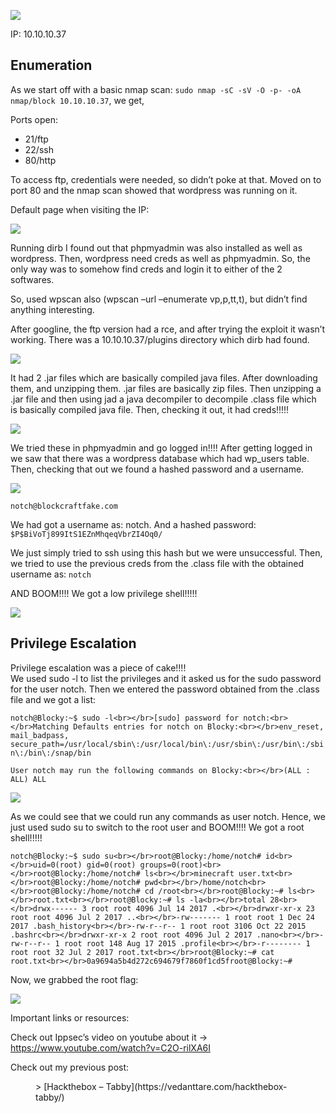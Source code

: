 ![](http://vedanttare.com/wp-content/uploads/2022/04/Screenshot-2022-09-25-at-11.57.51-AM.png)

IP: 10.10.10.37

## Enumeration

As we start off with a basic nmap scan: `sudo nmap -sC -sV -O -p- -oA nmap/block 10.10.10.37`, we get,

Ports open:

- 21/ftp
- 22/ssh
- 80/http

To access ftp, credentials were needed, so didn’t poke at that. Moved on to port 80 and the nmap scan showed that wordpress was running on it.

Default page when visiting the IP:

![](http://vedanttare.com/wp-content/uploads/2022/04/default.png)

Running dirb I found out that phpmyadmin was also installed as well as wordpress. Then, wordpress need creds as well as phpmyadmin. So, the only way was to somehow find creds and login it to either of the 2 softwares.

So, used wpscan also (wpscan –url –enumerate vp,p,tt,t), but didn’t find anything interesting.

After googline, the ftp version had a rce, and after trying the exploit it wasn’t working. There was a 10.10.10.37/plugins directory which dirb had found.

![](http://vedanttare.com/wp-content/uploads/2022/04/plugins-dir.png)

It had 2 .jar files which are basically compiled java files. After downloading them, and unzipping them. .jar files are basically zip files. Then unzipping a .jar file and then using jad a java decompiler to decompile .class file which is basically compiled java file. Then, checking it out, it had creds!!!!!

![](http://vedanttare.com/wp-content/uploads/2022/04/creds-found.png)

We tried these in phpmyadmin and go logged in!!!! After getting logged in we saw that there was a wordpress database which had wp\_users table. Then, checking that out we found a hashed password and a username.

![](http://vedanttare.com/wp-content/uploads/2022/04/phpmyadmin.png)

`notch@blockcraftfake.com`

We had got a username as: notch. And a hashed password: `$P$BiVoTj899ItS1EZnMhqeqVbrZI4Oq0/`

We just simply tried to ssh using this hash but we were unsuccessful. Then, we tried to use the previous creds from the .class file with the obtained username as: `notch`

AND BOOM!!!! We got a low privilege shell!!!!!

![](http://vedanttare.com/wp-content/uploads/2022/04/got-user-shell.png)

## Privilege Escalation

Privilege escalation was a piece of cake!!!!  
We used sudo -l to list the privileges and it asked us for the sudo password for the user notch. Then we entered the password obtained from the .class file and we got a list:

`notch@Blocky:~$ sudo -l<br></br>[sudo] password for notch:<br></br>Matching Defaults entries for notch on Blocky:<br></br>env_reset, mail_badpass, secure_path=/usr/local/sbin\:/usr/local/bin\:/usr/sbin\:/usr/bin\:/sbin\:/bin\:/snap/bin`

`User notch may run the following commands on Blocky:<br></br>(ALL : ALL) ALL`

![](http://vedanttare.com/wp-content/uploads/2022/04/sudo-l.png)

As we could see that we could run any commands as user notch. Hence, we just used sudo su to switch to the root user and BOOM!!!! We got a root shell!!!!!

`notch@Blocky:~$ sudo su<br></br>root@Blocky:/home/notch# id<br></br>uid=0(root) gid=0(root) groups=0(root)<br></br>root@Blocky:/home/notch# ls<br></br>minecraft user.txt<br></br>root@Blocky:/home/notch# pwd<br></br>/home/notch<br></br>root@Blocky:/home/notch# cd /root<br></br>root@Blocky:~# ls<br></br>root.txt<br></br>root@Blocky:~# ls -la<br></br>total 28<br></br>drwx------ 3 root root 4096 Jul 14 2017 .<br></br>drwxr-xr-x 23 root root 4096 Jul 2 2017 ..<br></br>-rw------- 1 root root 1 Dec 24 2017 .bash_history<br></br>-rw-r--r-- 1 root root 3106 Oct 22 2015 .bashrc<br></br>drwxr-xr-x 2 root root 4096 Jul 2 2017 .nano<br></br>-rw-r--r-- 1 root root 148 Aug 17 2015 .profile<br></br>-r-------- 1 root root 32 Jul 2 2017 root.txt<br></br>root@Blocky:~# cat root.txt<br></br>0a9694a5b4d272c694679f7860f1cd5froot@Blocky:~#`

Now, we grabbed the root flag:

![](http://vedanttare.com/wp-content/uploads/2022/04/flag-root.png)

Important links or resources:

Check out Ippsec’s video on youtube about it -&gt; https://www.youtube.com/watch?v=C2O-rilXA6I

Check out my previous post:

<figure class="wp-block-embed is-type-wp-embed is-provider-vedant-tare wp-block-embed-vedant-tare"><div class="wp-block-embed__wrapper">> [Hackthebox – Tabby](https://vedanttare.com/hackthebox-tabby/)

<iframe class="wp-embedded-content" data-secret="rMH5cmx0P2" frameborder="0" height="338" marginheight="0" marginwidth="0" sandbox="allow-scripts" scrolling="no" security="restricted" src="https://vedanttare.com/hackthebox-tabby/embed/#?secret=UsRGnup0p2#?secret=rMH5cmx0P2" style="position: absolute; clip: rect(1px, 1px, 1px, 1px);" title="“Hackthebox – Tabby” — VEDANT TARE" width="600"></iframe></div></figure>

